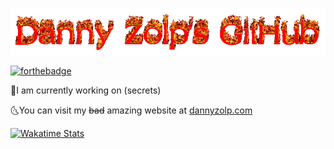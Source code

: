 ![logo.gif](logo.gif)

[![forthebadge](https://forthebadge.com/images/badges/reading-6th-grade-level.svg)](https://forthebadge.com)

🌛I am currently working on (secrets)

🌜You can visit my <strike>bad</strike> amazing website at [dannyzolp.com](https://dannyzolp.com/)

[![Wakatime Stats](https://github-readme-stats.vercel.app/api/wakatime?username=dannyzolp&theme=dark&show_icons=true)](https://wakatime.com/@dannyzolp)
